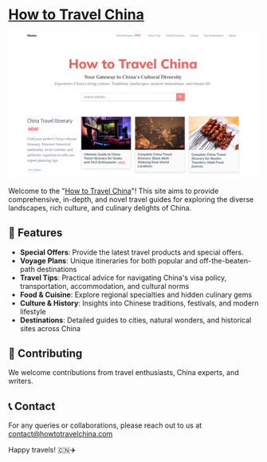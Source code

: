 # [How to Travel China](https://howtotravelchina.com)

![China Travel Banner](./images/homepage-20.03.2025.png)

Welcome to the "[How to Travel China](https://howtotravelchina.com)"! This site aims to provide comprehensive, in-depth, and novel travel guides for exploring the diverse landscapes, rich culture, and culinary delights of China.

## 🌟 Features

- **Special Offers**: Provide the latest travel products and special offers.
- **Voyage Plans**: Unique itineraries for both popular and off-the-beaten-path destinations
- **Travel Tips**: Practical advice for navigating China's visa policy, transportation, accommodation, and cultural norms
- **Food & Cuisine**: Explore regional specialties and hidden culinary gems
- **Culture & History**: Insights into Chinese traditions, festivals, and modern lifestyle
- **Destinations**: Detailed guides to cities, natural wonders, and historical sites across China

## 🤝 Contributing

We welcome contributions from travel enthusiasts, China experts, and writers.


## 📞 Contact

For any queries or collaborations, please reach out to us at contact@howtotravelchina.com

Happy travels! 🇨🇳✈️

